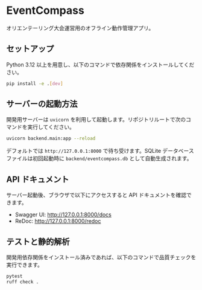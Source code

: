# EventCompass

オリエンテーリング大会運営用のオフライン動作管理アプリ。

## セットアップ

Python 3.12 以上を用意し、以下のコマンドで依存関係をインストールしてください。

```bash
pip install -e .[dev]
```

## サーバーの起動方法

開発用サーバーは `uvicorn` を利用して起動します。リポジトリルートで次のコマンドを実行してください。

```bash
uvicorn backend.main:app --reload
```

デフォルトでは `http://127.0.0.1:8000` で待ち受けます。SQLite データベースファイルは初回起動時に `backend/eventcompass.db` として自動生成されます。

## API ドキュメント

サーバー起動後、ブラウザで以下にアクセスすると API ドキュメントを確認できます。

- Swagger UI: <http://127.0.0.1:8000/docs>
- ReDoc: <http://127.0.0.1:8000/redoc>

## テストと静的解析

開発用依存関係をインストール済みであれば、以下のコマンドで品質チェックを実行できます。

```bash
pytest
ruff check .
```
